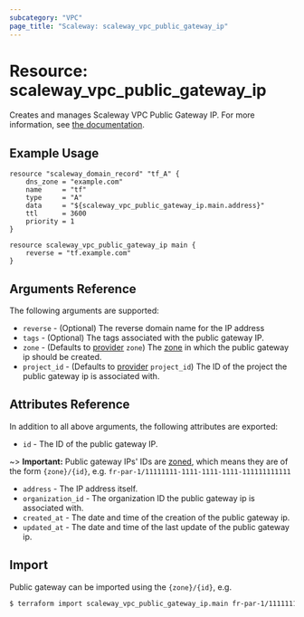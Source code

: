 ```yaml
---
subcategory: "VPC"
page_title: "Scaleway: scaleway_vpc_public_gateway_ip"
---
```


# Resource: scaleway_vpc_public_gateway_ip

Creates and manages Scaleway VPC Public Gateway IP.
For more information, see [the documentation](https://developers.scaleway.com/en/products/vpc-gw/api/v1/#ips-268151).

## Example Usage

```hcl
resource "scaleway_domain_record" "tf_A" {
    dns_zone = "example.com"
    name     = "tf"
    type     = "A"
    data     = "${scaleway_vpc_public_gateway_ip.main.address}"
    ttl      = 3600
    priority = 1
}

resource scaleway_vpc_public_gateway_ip main {
	reverse = "tf.example.com"
}
```

## Arguments Reference

The following arguments are supported:

- `reverse` - (Optional) The reverse domain name for the IP address
- `tags` - (Optional) The tags associated with the public gateway IP.
- `zone` - (Defaults to [provider](../index.md#zone) `zone`) The [zone](../guides/regions_and_zones.md#zones) in which the public gateway ip should be created.
- `project_id` - (Defaults to [provider](../index.md#project_id) `project_id`) The ID of the project the public gateway ip is associated with.

## Attributes Reference

In addition to all above arguments, the following attributes are exported:

- `id` - The ID of the public gateway IP.

~> **Important:** Public gateway IPs' IDs are [zoned](../guides/regions_and_zones.md#resource-ids), which means they are of the form `{zone}/{id}`, e.g. `fr-par-1/11111111-1111-1111-1111-111111111111`

- `address` - The IP address itself.
- `organization_id` - The organization ID the public gateway ip is associated with.
- `created_at` - The date and time of the creation of the public gateway ip.
- `updated_at` - The date and time of the last update of the public gateway ip.

## Import

Public gateway can be imported using the `{zone}/{id}`, e.g.

```bash
$ terraform import scaleway_vpc_public_gateway_ip.main fr-par-1/11111111-1111-1111-1111-111111111111
```
